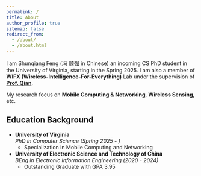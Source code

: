 ```yaml
---
permalink: /
title: About
author_profile: true
sitemap: false
redirect_from:
  - /about/
  - /about.html
---
```


I am Shunqiang Feng (冯 顺强 in Chinese) an incoming CS PhD student in the University of Virginia, starting in the Spring 2025. I am also a member of **WIFX (Wireless-Intelligence-For-Everything)** Lab under the supervision of **[Prof. Qian](https://kunqian.info)**.

My research focus on **Mobile Computing & Networking**, **Wireless Sensing**, etc.

## Education Background

- **University of Virginia**  
  _PhD in Computer Science (Spring 2025 - )_
  - Specialization in Mobile Computing and Networking
- **University of Electronic Science and Technology of China**  
  _BEng in Electronic Information Engineering (2020 - 2024)_
  - Outstanding Graduate with GPA 3.95

